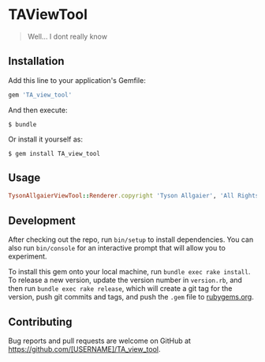 # TAViewTool

> Well... I dont really know

## Installation

Add this line to your application's Gemfile:

```ruby
gem 'TA_view_tool'
```

And then execute:

    $ bundle

Or install it yourself as:

    $ gem install TA_view_tool

## Usage

```ruby
TysonAllgaierViewTool::Renderer.copyright 'Tyson Allgaier', 'All Rights Reserved'
```

## Development

After checking out the repo, run `bin/setup` to install dependencies. You can also run `bin/console` for an interactive prompt that will allow you to experiment.

To install this gem onto your local machine, run `bundle exec rake install`. To release a new version, update the version number in `version.rb`, and then run `bundle exec rake release`, which will create a git tag for the version, push git commits and tags, and push the `.gem` file to [rubygems.org](https://rubygems.org).

## Contributing

Bug reports and pull requests are welcome on GitHub at https://github.com/[USERNAME]/TA_view_tool.
